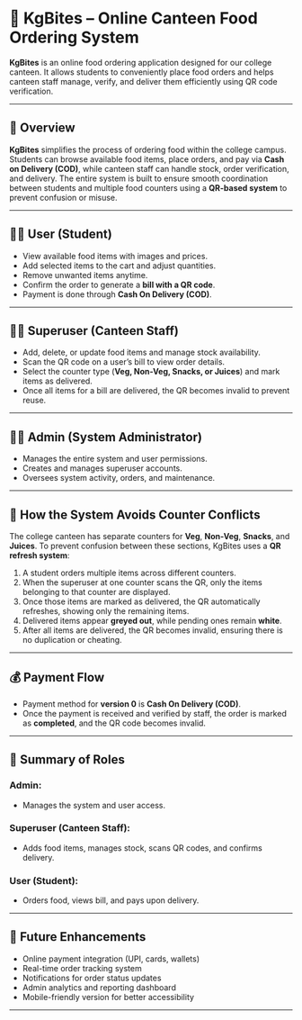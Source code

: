 # 🍔 KgBites – Online Canteen Food Ordering System

**KgBites** is an online food ordering application designed for our college canteen.
It allows students to conveniently place food orders and helps canteen staff manage, verify, and deliver them efficiently using QR code verification.

---

## 🌟 Overview

**KgBites** simplifies the process of ordering food within the college campus.
Students can browse available food items, place orders, and pay via **Cash on Delivery (COD)**, while canteen staff can handle stock, order verification, and delivery.
The entire system is built to ensure smooth coordination between students and multiple food counters using a **QR-based system** to prevent confusion or misuse.

---

## 👨‍🎓 User (Student)

* View available food items with images and prices.
* Add selected items to the cart and adjust quantities.
* Remove unwanted items anytime.
* Confirm the order to generate a **bill with a QR code**.
* Payment is done through **Cash On Delivery (COD)**.

---

## 🧑‍🍳 Superuser (Canteen Staff)

* Add, delete, or update food items and manage stock availability.
* Scan the QR code on a user’s bill to view order details.
* Select the counter type (**Veg, Non-Veg, Snacks, or Juices**) and mark items as delivered.
* Once all items for a bill are delivered, the QR becomes invalid to prevent reuse.

---

## 🧑‍💼 Admin (System Administrator)

* Manages the entire system and user permissions.
* Creates and manages superuser accounts.
* Oversees system activity, orders, and maintenance.

---

## 🧠 How the System Avoids Counter Conflicts

The college canteen has separate counters for **Veg**, **Non-Veg**, **Snacks**, and **Juices**.
To prevent confusion between these sections, KgBites uses a **QR refresh system**:

1. A student orders multiple items across different counters.
2. When the superuser at one counter scans the QR, only the items belonging to that counter are displayed.
3. Once those items are marked as delivered, the QR automatically refreshes, showing only the remaining items.
4. Delivered items appear **greyed out**, while pending ones remain **white**.
5. After all items are delivered, the QR becomes invalid, ensuring there is no duplication or cheating.

---

## 💰 Payment Flow

* Payment method for **version 0** is **Cash On Delivery (COD)**.
* Once the payment is received and verified by staff, the order is marked as **completed**, and the QR code becomes invalid.

---

## 📄 Summary of Roles

### **Admin:**

* Manages the system and user access.

### **Superuser (Canteen Staff):**

* Adds food items, manages stock, scans QR codes, and confirms delivery.

### **User (Student):**

* Orders food, views bill, and pays upon delivery.

---

## 🔬 Future Enhancements

* Online payment integration (UPI, cards, wallets)
* Real-time order tracking system
* Notifications for order status updates
* Admin analytics and reporting dashboard
* Mobile-friendly version for better accessibility

---

